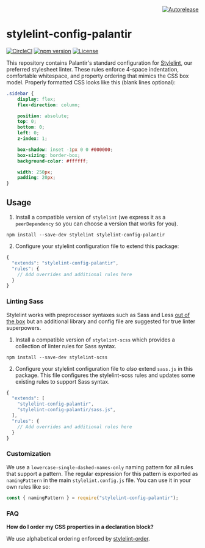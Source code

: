 <p align="right">
<a href="https://autorelease.general.dmz.palantir.tech/palantir/gradle-git-version"><img src="https://img.shields.io/badge/Perform%20an-Autorelease-success.svg" alt="Autorelease"></a>
</p>

# stylelint-config-palantir

[![CircleCI](https://circleci.com/gh/palantir/stylelint-config-palantir.svg?style=shield&circle-token=f4447e3c4df0f0edee55b1f1823f07bb43c94604)](https://circleci.com/gh/palantir/stylelint-config-palantir)
[![npm version](https://badge.fury.io/js/stylelint-config-palantir.svg)](https://badge.fury.io/js/stylelint-config-palantir)
[![License](https://img.shields.io/badge/License-Apache%202.0-blue.svg)](https://opensource.org/licenses/Apache-2.0)

This repository contains Palantir's standard configuration for [Stylelint](https://github.com/stylelint/stylelint), our preferred stylesheet linter. These rules enforce 4-space indentation, comfortable whitespace, and property ordering that mimics the CSS box model. Properly formatted CSS looks like this (blank lines optional):

```css
.sidebar {
    display: flex;
    flex-direction: column;

    position: absolute;
    top: 0;
    bottom: 0;
    left: 0;
    z-index: 1;

    box-shadow: inset -1px 0 0 #000000;
    box-sizing: border-box;
    background-color: #ffffff;

    width: 250px;
    padding: 20px;
}
```

## Usage

1. Install a compatible version of `stylelint` (we express it as a `peerDependency` so you can choose a version that works for you).

  ```
  npm install --save-dev stylelint stylelint-config-palantir
  ```

2. Configure your stylelint configuration file to extend this package:

  ```js
  {
    "extends": "stylelint-config-palantir",
    "rules": {
      // Add overrides and additional rules here
    }
  }
  ```

### Linting Sass

Stylelint works with preprocessor syntaxes such as Sass and Less [out of the box](http://stylelint.io/user-guide/css-processors/) but an additional library and config file are suggested for true linter superpowers.

1. Install a compatible version of `stylelint-scss` which provides a collection of linter rules for Sass syntax.
  ```
  npm install --save-dev stylelint-scss
  ```

2. Configure your stylelint configuration file to _also_ extend `sass.js` in this package.
  This file configures the stylelint-scss rules and updates some existing rules to support Sass syntax.

  ```js
  {
    "extends": [
      "stylelint-config-palantir",
      "stylelint-config-palantir/sass.js",
    ],
    "rules": {
      // Add overrides and additional rules here
    }
  }
  ```

### Customization

We use a `lowercase-single-dashed-names-only` naming pattern for all rules that support a pattern. The regular expression for this pattern is exported as `namingPattern` in the main `stylelint.config.js` file. You can use it in your own rules like so:

```js
const { namingPattern } = require("stylelint-config-palantir");
```

### FAQ

__How do I order my CSS properties in a declaration block?__

We use alphabetical ordering enforced by [stylelint-order](https://github.com/hudochenkov/stylelint-order/blob/master/rules/properties-alphabetical-order/README.md).
